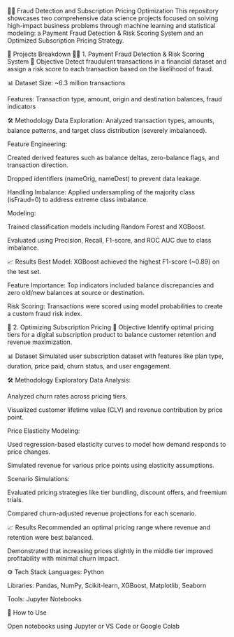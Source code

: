 🔐💡 Fraud Detection and Subscription Pricing Optimization
This repository showcases two comprehensive data science projects focused on solving high-impact business problems through machine learning and statistical modeling: a Payment Fraud Detection & Risk Scoring System and an Optimized Subscription Pricing Strategy.

📁 Projects Breakdown
🕵️‍♂️ 1. Payment Fraud Detection & Risk Scoring System
📌 Objective
Detect fraudulent transactions in a financial dataset and assign a risk score to each transaction based on the likelihood of fraud.

📊 Dataset
Size: ~6.3 million transactions

Features: Transaction type, amount, origin and destination balances, fraud indicators

🛠 Methodology
Data Exploration: Analyzed transaction types, amounts, balance patterns, and target class distribution (severely imbalanced).

Feature Engineering:

Created derived features such as balance deltas, zero-balance flags, and transaction direction.

Dropped identifiers (nameOrig, nameDest) to prevent data leakage.

Handling Imbalance: Applied undersampling of the majority class (isFraud=0) to address extreme class imbalance.

Modeling:

Trained classification models including Random Forest and XGBoost.

Evaluated using Precision, Recall, F1-score, and ROC AUC due to class imbalance.

📈 Results
Best Model: XGBoost achieved the highest F1-score (~0.89) on the test set.

Feature Importance: Top indicators included balance discrepancies and zero old/new balances at source or destination.

Risk Scoring: Transactions were scored using model probabilities to create a custom fraud risk index.

💸 2. Optimizing Subscription Pricing
📌 Objective
Identify optimal pricing tiers for a digital subscription product to balance customer retention and revenue maximization.

📊 Dataset
Simulated user subscription dataset with features like plan type, duration, price paid, churn status, and user engagement.

🛠 Methodology
Exploratory Data Analysis:

Analyzed churn rates across pricing tiers.

Visualized customer lifetime value (CLV) and revenue contribution by price point.

Price Elasticity Modeling:

Used regression-based elasticity curves to model how demand responds to price changes.

Simulated revenue for various price points using elasticity assumptions.

Scenario Simulations:

Evaluated pricing strategies like tier bundling, discount offers, and freemium trials.

Compared churn-adjusted revenue projections for each scenario.

📈 Results
Recommended an optimal pricing range where revenue and retention were best balanced.

Demonstrated that increasing prices slightly in the middle tier improved profitability with minimal churn impact.

⚙️ Tech Stack
Languages: Python

Libraries: Pandas, NumPy, Scikit-learn, XGBoost, Matplotlib, Seaborn

Tools: Jupyter Notebooks

📌 How to Use

Open notebooks using Jupyter or VS Code or Google Colab
